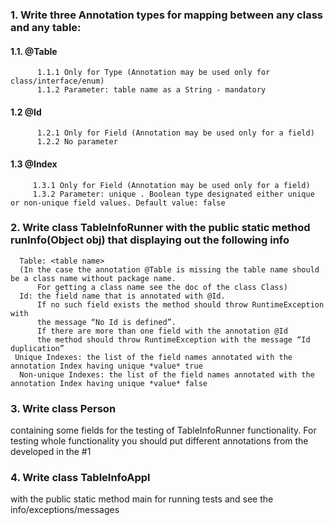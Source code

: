### 1. Write three Annotation types for mapping between any class and any table:
  #### 1.1. @Table 
          1.1.1 Only for Type (Annotation may be used only for class/interface/enum)
          1.1.2 Parameter: table name as a String - mandatory 
  #### 1.2 @Id
          1.2.1 Only for Field (Annotation may be used only for a field)
          1.2.2 No parameter
  #### 1.3 @Index
         1.3.1 Only for Field (Annotation may be used only for a field)
         1.3.2 Parameter: unique . Boolean type designated either unique or non-unique field values. Default value: false
       
### 2. Write class TableInfoRunner with the public static method runInfo(Object obj) that displaying out the following info
      Table: <table name>   
      (In the case the annotation @Table is missing the table name should be a class name without package name.     
          For getting a class name see the doc of the class Class)    
      Id: the field name that is annotated with @Id.   
          If no such field exists the method should throw RuntimeException with     
          the message “No Id is defined”.   
          If there are more than one field with the annotation @Id 
          the method should throw RuntimeException with the message “Id duplication”    
     Unique Indexes: the list of the field names annotated with the annotation Index having unique *value* true  
      Non-unique Indexes: the list of the field names annotated with the annotation Index having unique *value* false  


### 3. Write class Person 
 containing some fields for the testing of TableInfoRunner functionality. For testing whole functionality you should put different annotations from the developed in the #1
### 4. Write class TableInfoAppl 
 with the public static method main for running tests and see the info/exceptions/messages 
